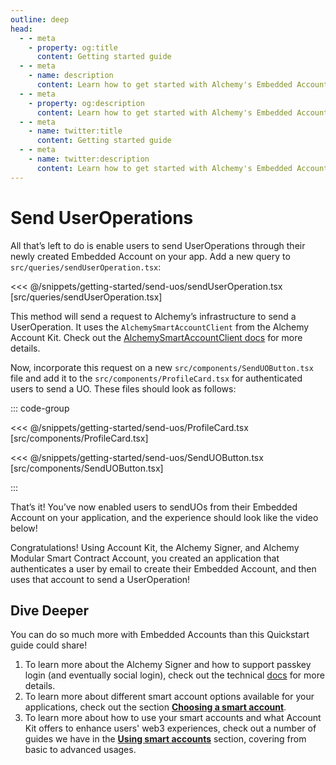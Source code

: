 ```yaml
---
outline: deep
head:
  - - meta
    - property: og:title
      content: Getting started guide
  - - meta
    - name: description
      content: Learn how to get started with Alchemy's Embedded Accounts using Account Kit and the Alchemy Signer, Modular Smart Contract Account, Rundler and Gas Manager.
  - - meta
    - property: og:description
      content: Learn how to get started with Alchemy's Embedded Accounts using Account Kit and the Alchemy Signer, Modular Smart Contract Account, Rundler and Gas Manager.
  - - meta
    - name: twitter:title
      content: Getting started guide
  - - meta
    - name: twitter:description
      content: Learn how to get started with Alchemy's Embedded Accounts using Account Kit and the Alchemy Signer, Modular Smart Contract Account, Rundler and Gas Manager.
---
```


# Send UserOperations

All that’s left to do is enable users to send UserOperations through their newly created Embedded Account on your app. Add a new query to `src/queries/sendUserOperation.tsx`:

<<< @/snippets/getting-started/send-uos/sendUserOperation.tsx [src/queries/sendUserOperation.tsx]

This method will send a request to Alchemy’s infrastructure to send a UserOperation. It uses the `AlchemySmartAccountClient` from the Alchemy Account Kit. Check out the [AlchemySmartAccountClient docs](https://accountkit.alchemy.com/packages/aa-alchemy/smart-account-client/) for more details.

Now, incorporate this request on a new `src/components/SendUOButton.tsx` file and add it to the `src/components/ProfileCard.tsx` for authenticated users to send a UO. These files should look as follows:

::: code-group

<<< @/snippets/getting-started/send-uos/ProfileCard.tsx [src/components/ProfileCard.tsx]

<<< @/snippets/getting-started/send-uos/SendUOButton.tsx [src/components/SendUOButton.tsx]

:::

That’s it! You’ve now enabled users to sendUOs from their Embedded Account on your application, and the experience should look like the video below!

<VideoEmbed src="/videos/embedded-accounts-full.mp4" />

Congratulations! Using Account Kit, the Alchemy Signer, and Alchemy Modular Smart Contract Account, you created an application that authenticates a user by email to create their Embedded Account, and then uses that account to send a UserOperation!

## Dive Deeper

You can do so much more with Embedded Accounts than this Quickstart guide could share!

1. To learn more about the Alchemy Signer and how to support passkey login (and eventually social login), check out the technical [docs](https://accountkit.alchemy.com/packages/aa-alchemy/signer/overview.html) for more details.
2. To learn more about different smart account options available for your applications, check out the section **[Choosing a smart account](https://accountkit.alchemy.com/smart-accounts/)**.
3. To learn more about how to use your smart accounts and what Account Kit offers to enhance users' web3 experiences, check out a number of guides we have in the **[Using smart accounts](https://accountkit.alchemy.com/using-smart-accounts/send-user-operations.html)** section, covering from basic to advanced usages.
